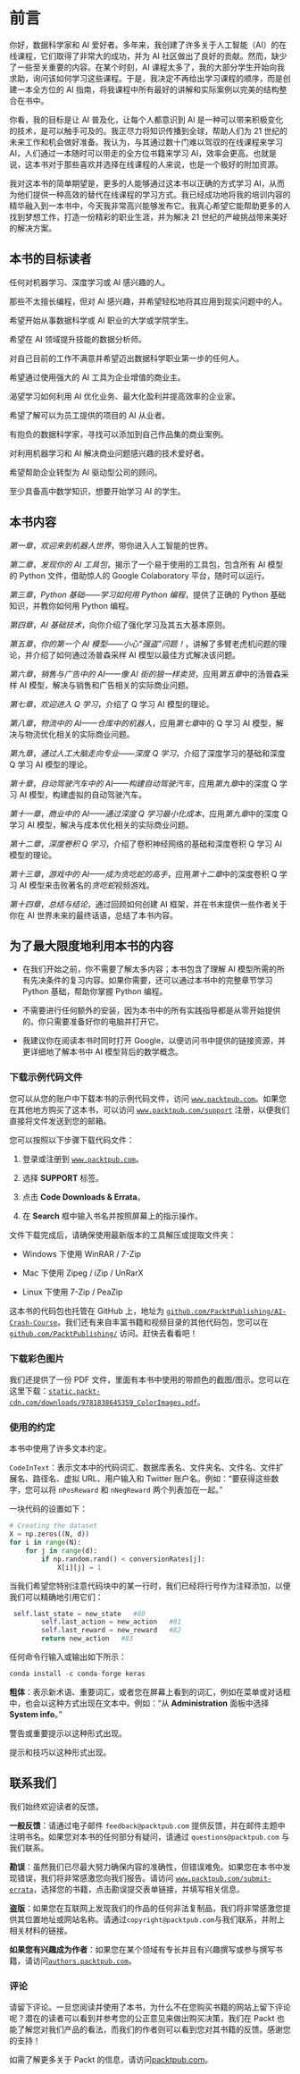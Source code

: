 # 前言

你好，数据科学家和 AI 爱好者。多年来，我创建了许多关于人工智能（AI）的在线课程，它们取得了非常大的成功，并为 AI 社区做出了良好的贡献。然而，缺少了一些至关重要的内容。在某个时刻，AI 课程太多了，我的大部分学生开始向我求助，询问该如何学习这些课程。于是，我决定不再给出学习课程的顺序，而是创建一本全方位的 AI 指南，将我课程中所有最好的讲解和实际案例以完美的结构整合在书中。

你看，我的目标是让 AI 普及化，让每个人都意识到 AI 是一种可以带来积极变化的技术，是可以触手可及的。我正尽力将知识传播到全球，帮助人们为 21 世纪的未来工作和机会做好准备。我认为，与其通过数十门难以驾驭的在线课程来学习 AI，人们通过一本随时可以带走的全方位书籍来学习 AI，效率会更高。也就是说，这本书对于那些喜欢并选择在线课程的人来说，也是一个极好的附加资源。

我对这本书的简单期望是，更多的人能够通过这本书以正确的方式学习 AI，从而为他们提供一种高效的替代在线课程的学习方式。我已经成功地将我的培训内容的精华融入到一本书中，今天我非常高兴能够发布它。我真心希望它能帮助更多的人找到梦想工作，打造一份精彩的职业生涯，并为解决 21 世纪的严峻挑战带来美好的解决方案。

## 本书的目标读者

任何对机器学习、深度学习或 AI 感兴趣的人。

那些不太擅长编程，但对 AI 感兴趣，并希望轻松地将其应用到现实问题中的人。

希望开始从事数据科学或 AI 职业的大学或学院学生。

希望在 AI 领域提升技能的数据分析师。

对自己目前的工作不满意并希望迈出数据科学职业第一步的任何人。

希望通过使用强大的 AI 工具为企业增值的商业主。

渴望学习如何利用 AI 优化业务、最大化盈利并提高效率的企业家。

希望了解可以为员工提供的项目的 AI 从业者。

有抱负的数据科学家，寻找可以添加到自己作品集的商业案例。

对利用机器学习和 AI 解决商业问题感兴趣的技术爱好者。

希望帮助企业转型为 AI 驱动型公司的顾问。

至少具备高中数学知识，想要开始学习 AI 的学生。

## 本书内容

*第一章*，*欢迎来到机器人世界*，带你进入人工智能的世界。

*第二章*，*发现你的 AI 工具包*，揭示了一个易于使用的工具包，包含所有 AI 模型的 Python 文件，借助惊人的 Google Colaboratory 平台，随时可以运行。

*第三章*，*Python 基础——学习如何用 Python 编程*，提供了正确的 Python 基础知识，并教你如何用 Python 编程。

*第四章*，*AI 基础技术*，向你介绍了强化学习及其五大基本原则。

*第五章*，*你的第一个 AI 模型——小心“强盗”问题！*，讲解了多臂老虎机问题的理论，并介绍了如何通过汤普森采样 AI 模型以最佳方式解决该问题。

*第六章*，*销售与广告中的 AI——像 AI 街的狼一样卖货*，应用*第五章*中的汤普森采样 AI 模型，解决与销售和广告相关的实际商业问题。

*第七章*，*欢迎进入 Q 学习*，介绍了 Q 学习 AI 模型的理论。

*第八章*，*物流中的 AI——仓库中的机器人*，应用*第七章*中的 Q 学习 AI 模型，解决与物流优化相关的实际商业问题。

*第九章*，*通过人工大脑走向专业——深度 Q 学习*，介绍了深度学习的基础和深度 Q 学习 AI 模型的理论。

*第十章*，*自动驾驶汽车中的 AI——构建自动驾驶汽车*，应用*第九章*中的深度 Q 学习 AI 模型，构建虚拟的自动驾驶汽车。

*第十一章*，*商业中的 AI——通过深度 Q 学习最小化成本*，应用*第九章*中的深度 Q 学习 AI 模型，解决与成本优化相关的实际商业问题。

*第十二章*，*深度卷积 Q 学习*，介绍了卷积神经网络的基础和深度卷积 Q 学习 AI 模型的理论。

*第十三章*，*游戏中的 AI——成为贪吃蛇的高手*，应用*第十二章*中的深度卷积 Q 学习 AI 模型来击败著名的*贪吃蛇*视频游戏。

*第十四章*，*总结与结论*，通过回顾如何创建 AI 框架，并在书末提供一些作者关于你在 AI 世界未来的最终话语，总结了本书内容。

## 为了最大限度地利用本书的内容

+   在我们开始之前，你不需要了解太多内容；本书包含了理解 AI 模型所需的所有先决条件的复习内容。如果你需要，还可以通过本书中的完整章节学习 Python 基础，帮助你掌握 Python 编程。

+   不需要进行任何额外的安装，因为本书中的所有实践指导都是从零开始提供的。你只需要准备好你的电脑并打开它。

+   我建议你在阅读本书时同时打开 Google，以便访问书中提供的链接资源，并更详细地了解本书中 AI 模型背后的数学概念。

### 下载示例代码文件

您可以从您的账户中下载本书的示例代码文件，访问 [`www.packtpub.com`](http://www.packtpub.com/)。如果您在其他地方购买了这本书，可以访问 [`www.packtpub.com/support`](http://www.packtpub.com/support) 注册，以便我们直接将文件发送到您的邮箱。

您可以按照以下步骤下载代码文件：

1.  登录或注册到 [`www.packtpub.com`](http://www.packtpub.com/support)。

1.  选择 **SUPPORT** 标签。

1.  点击 **Code Downloads & Errata**。

1.  在 **Search** 框中输入书名并按照屏幕上的指示操作。

文件下载完成后，请确保使用最新版本的工具解压或提取文件夹：

+   Windows 下使用 WinRAR / 7-Zip

+   Mac 下使用 Zipeg / iZip / UnRarX

+   Linux 下使用 7-Zip / PeaZip

这本书的代码包也托管在 GitHub 上，地址为 [`github.com/PacktPublishing/AI-Crash-Course`](https://github.com/PacktPublishing/AI-Crash-Course)。我们还有来自丰富书籍和视频目录的其他代码包，您可以在 [`github.com/PacktPublishing/`](https://github.com/PacktPublishing/) 访问。赶快去看看吧！

### 下载彩色图片

我们还提供了一份 PDF 文件，里面有本书中使用的带颜色的截图/图示。您可以在这里下载：[`static.packt-cdn.com/downloads/9781838645359_ColorImages.pdf`](https://static.packt-cdn.com/downloads/9781838645359_ColorImages.pdf)。

### 使用的约定

本书中使用了许多文本约定。

`CodeInText`：表示文本中的代码词汇、数据库表名、文件夹名、文件名、文件扩展名、路径名、虚拟 URL、用户输入和 Twitter 账户名。例如：“要获得这些数字，您可以将 `nPosReward` 和 `nNegReward` 两个列表加在一起。”

一块代码的设置如下：

```py
# Creating the dataset
X = np.zeros((N, d))
for i in range(N):
    for j in range(d):
        if np.random.rand() < conversionRates[j]:
            X[i][j] = 1 
```

当我们希望您特别注意代码块中的某一行时，我们已经将行号作为注释添加，以便我们可以精确地引用它们：

```py
 self.last_state = new_state   #80
        self.last_action = new_action   #81
        self.last_reward = new_reward   #82
        return new_action   #83 
```

任何命令行输入或输出如下所示：

```py
conda install -c conda-forge keras 
```

**粗体**：表示新术语、重要词汇，或者您在屏幕上看到的词汇，例如在菜单或对话框中，也会以这种方式出现在文本中。例如：“从 **Administration** 面板中选择 **System info**。”

警告或重要提示以这种形式出现。

提示和技巧以这种形式出现。

## 联系我们

我们始终欢迎读者的反馈。

**一般反馈**：请通过电子邮件 `feedback@packtpub.com` 提供反馈，并在邮件主题中注明书名。如果您对本书的任何部分有疑问，请通过 `questions@packtpub.com` 与我们联系。

**勘误**：虽然我们已尽最大努力确保内容的准确性，但错误难免。如果您在本书中发现错误，我们将非常感激您向我们报告。请访问 [`www.packtpub.com/submit-errata`](http://www.packtpub.com/submit-errata)，选择您的书籍，点击勘误提交表单链接，并填写相关信息。

**盗版**：如果您在互联网上发现我们的作品的任何非法复制品，我们将非常感激您提供其位置地址或网站名称。请通过`copyright@packtpub.com`与我们联系，并附上相关材料的链接。

**如果您有兴趣成为作者**：如果您在某个领域有专长并且有兴趣撰写或参与撰写书籍，请访问[`authors.packtpub.com`](http://authors.packtpub.com/)。

### 评论

请留下评论。一旦您阅读并使用了本书，为什么不在您购买书籍的网站上留下评论呢？潜在的读者可以看到并参考您的公正意见来做出购买决策，我们在 Packt 也能了解您对我们产品的看法，而我们的作者则可以看到您对其书籍的反馈。感谢您的支持！

如需了解更多关于 Packt 的信息，请访问[packtpub.com](https://www.packtpub.com/)。
